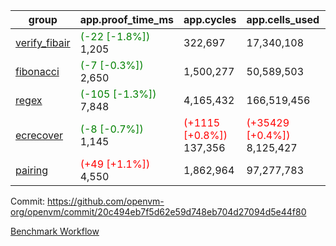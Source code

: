 | group | app.proof_time_ms | app.cycles | app.cells_used | leaf.proof_time_ms | leaf.cycles | leaf.cells_used |
| -- | -- | -- | -- | -- | -- | -- |
| [verify_fibair](https://github.com/openvm-org/openvm/blob/benchmark-results/benchmarks-pr/1887/verify_fibair-20c494eb7f5d62e59d748eb704d27094d5e44f80.md) |<span style='color: green'>(-22 [-1.8%])</span> 1,205 |  322,697 |  17,340,108 |- | - | - |
| [fibonacci](https://github.com/openvm-org/openvm/blob/benchmark-results/benchmarks-pr/1887/fibonacci-20c494eb7f5d62e59d748eb704d27094d5e44f80.md) |<span style='color: green'>(-7 [-0.3%])</span> 2,650 |  1,500,277 |  50,589,503 |- | - | - |
| [regex](https://github.com/openvm-org/openvm/blob/benchmark-results/benchmarks-pr/1887/regex-20c494eb7f5d62e59d748eb704d27094d5e44f80.md) |<span style='color: green'>(-105 [-1.3%])</span> 7,848 |  4,165,432 |  166,519,456 |- | - | - |
| [ecrecover](https://github.com/openvm-org/openvm/blob/benchmark-results/benchmarks-pr/1887/ecrecover-20c494eb7f5d62e59d748eb704d27094d5e44f80.md) |<span style='color: green'>(-8 [-0.7%])</span> 1,145 | <span style='color: red'>(+1115 [+0.8%])</span> 137,356 | <span style='color: red'>(+35429 [+0.4%])</span> 8,125,427 |- | - | - |
| [pairing](https://github.com/openvm-org/openvm/blob/benchmark-results/benchmarks-pr/1887/pairing-20c494eb7f5d62e59d748eb704d27094d5e44f80.md) |<span style='color: red'>(+49 [+1.1%])</span> 4,550 |  1,862,964 |  97,277,783 |- | - | - |


Commit: https://github.com/openvm-org/openvm/commit/20c494eb7f5d62e59d748eb704d27094d5e44f80

[Benchmark Workflow](https://github.com/openvm-org/openvm/actions/runs/16638854917)
